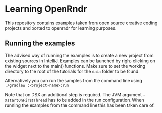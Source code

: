 # Learning OpenRndr

This repository contains examples taken from open source creative coding projects and ported to openrndr for learning purposes.

## Running the examples

The advised way of running the examples is to create a new project from existing sources in IntelliJ. Examples can be launched by right-clicking on the widget next to the main() functions. Make sure to set the working directory to the root of the tutorials for the `data` folder to be found.

Alternatively you can run the samples from the command line using `./gradlew :<project-name>:run`

Note that on OSX an additional step is required. The JVM argument `-XstartOnFirstThread` has to be added in the run configuration. When running the examples from the command line this has been taken care of. 
